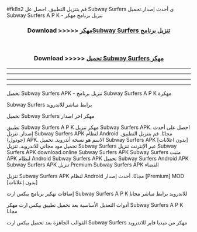 #fk8s2 قم بتنزيل التطبيق. احصل عل Subway Surfers ى أحدث إصدار.تحميل Subway Surfers A P K - تنزيل برنامج مهكر



<div align="center">
<h3>Download >>>>> <a href="https://ar-sites.web.app/?ar= Subway Surfers">مهكرSubway Surfers تنزيل برنامج</a></h3><br>

<h3>Download >>>>> <a href="https://ar-sites.web.app/?ar= Subway Surfers">تحميل Subway Surfers مهكر</a></h3>
</div>


----------------------------------------------------------

----------------------------------------------------------

----------------------------------------------------------

----------------------------------------------------------


تحميل Subway Surfers APK - تنزيل برنامج Subway Surfers A P K مهكرة

Subway Surfers برابط مباشر للاندرويد

تحميل Subway Surfers مهكر اخر اصدار

تطبيق Subway Surfers A P K مهكر
تنزيل Subway Surfers APK. احصل على أحدث إصدار.
تنزيل Subway Surfers APK لنظام Android مجانًا.
قم بتنزيل التطبيق. {جودول} APK. الاسم هو نسخة أندرويد.
تحميل Subway Surfers APK [بدون اعلانات]
تحميل مود مجاني للاندرويد.
تنزيل Subway Surfers عبر الإنترنت
تنزيل Subway Surfers APK
download.online Subway Surfers APK
Subway Surfers مثبت APK لنظام Android
Subway Surfers APK
تحميل Subway Surfers Android APK
Subway Surfers APK تنزيل Premium
Subway Surfers APK الفضاء

تنزيل Subway Surfers APK لنظام Android مجانًا. أحدث إصدار [Premium] MOD [بدون إعلانات]

إضافات تهكير برنامج بيكس ارت Subway Surfers A P K للاندرويد برابط مباشر مجانا

أدوات التعديل الأساسية بعد تحميل تطبيق بيكس ارت مهكر Subway Surfers A P K مجانا

القوالب الجاهزة بعد تحميل بيكس ارت Subway Surfers مهكر من ميديا فاير للاندرويد



